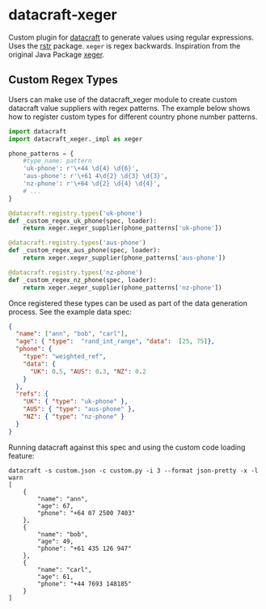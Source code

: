 datacraft-xeger
===============

Custom plugin for [datacraft](https://datacraft.readthedocs.io/en/latest) to generate values using regular expressions.
Uses the [rstr](https://github.com/leapfrogonline/rstr) package. `xeger` is regex backwards. Inspiration from the 
original Java Package [xeger](https://code.google.com/archive/p/xeger/).

Custom Regex Types
------------------

Users can make use of the datacraft_xeger module to create custom datacraft value suppliers with regex patterns. The 
example below shows how to register custom types for different country phone number patterns.

```python
import datacraft
import datacraft_xeger._impl as xeger

phone_patterns = {
    #type_name: pattern
    'uk-phone': r'\+44 \d{4} \d{6}',
    'aus-phone': r'\+61 4\d{2} \d{3} \d{3}',
    'nz-phone': r'\+64 \d{2} \d{4} \d{4}',
    # ...
}

@datacraft.registry.types('uk-phone')
def _custom_regex_uk_phone(spec, loader):
    return xeger.xeger_supplier(phone_patterns['uk-phone'])

@datacraft.registry.types('aus-phone')
def _custom_regex_aus_phone(spec, loader):
    return xeger.xeger_supplier(phone_patterns['aus-phone'])

@datacraft.registry.types('nz-phone')
def _custom_regex_nz_phone(spec, loader):
    return xeger.xeger_supplier(phone_patterns['nz-phone'])
```

Once registered these types can be used as part of the data generation process.  See the example data spec:

```json
{
  "name": ["ann", "bob", "carl"],
  "age": { "type":  "rand_int_range", "data":  [25, 75]},
  "phone": {
    "type": "weighted_ref",
    "data": {
      "UK": 0.5, "AUS": 0.3, "NZ": 0.2
    }
  },
  "refs": {
    "UK": { "type": "uk-phone" },
    "AUS": { "type": "aus-phone" },
    "NZ": { "type": "nz-phone" }
  }
}
```

Running datacraft against this spec and using the custom code loading feature:

```shell
datacraft -s custom.json -c custom.py -i 3 --format json-pretty -x -l warn
[
    {
        "name": "ann",
        "age": 67,
        "phone": "+64 07 2500 7403"
    },
    {
        "name": "bob",
        "age": 49,
        "phone": "+61 435 126 947"
    },
    {
        "name": "carl",
        "age": 61,
        "phone": "+44 7693 148185"
    }
]
```